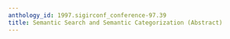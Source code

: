 ```yaml
---
anthology_id: 1997.sigirconf_conference-97.39
title: Semantic Search and Semantic Categorization (Abstract)
---
```

